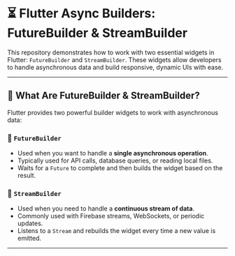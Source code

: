 # ⏳ Flutter Async Builders: FutureBuilder & StreamBuilder

This repository demonstrates how to work with two essential widgets in Flutter: `FutureBuilder` and `StreamBuilder`. These widgets allow developers to handle asynchronous data and build responsive, dynamic UIs with ease.

---

## 📘 What Are FutureBuilder & StreamBuilder?

Flutter provides two powerful builder widgets to work with asynchronous data:

### 🔮 `FutureBuilder`
- Used when you want to handle a **single asynchronous operation**.
- Typically used for API calls, database queries, or reading local files.
- Waits for a `Future` to complete and then builds the widget based on the result.

### 🔁 `StreamBuilder`
- Used when you need to handle a **continuous stream of data**.
- Commonly used with Firebase streams, WebSockets, or periodic updates.
- Listens to a `Stream` and rebuilds the widget every time a new value is emitted.

---
